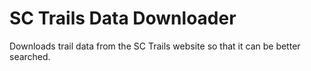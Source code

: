 # SC Trails Data Downloader

Downloads trail data from the SC Trails website so that it can be better searched.
